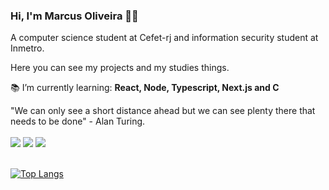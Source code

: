 ### Hi, I'm Marcus Oliveira 👋🏻</h1>

<div align="start">
A computer science student at Cefet-rj and information security student at Inmetro.

<br/>

Here you can see my projects and my studies things.

:books: I’m currently learning: **React, Node, Typescript, Next.js and C**

</div>

<div align="start">
"We can only see a short distance ahead but we can see plenty there that needs to be done" - Alan Turing.
</div>

<br/>

<div> 
  <a href="https://instagram.com/markus_vii" target="_blank"><img src="https://img.shields.io/badge/-Instagram-%23E4405F?style=for-the-badge&logo=instagram&logoColor=white" target="_blank"></a>
  <a href = "mailto:markusvi17@gmail.com"><img src="https://img.shields.io/badge/-Gmail-%23333?style=for-the-badge&logo=gmail&logoColor=white" target="_blank"></a>
  <a href="https://www.linkedin.com/in/marcus-oliveira-3b92011a7" target="_blank"><img src="https://img.shields.io/badge/-LinkedIn-%230077B5?style=for-the-badge&logo=linkedin&logoColor=white" target="_blank"></a> 
</div>

<br/>

[![Top Langs](https://github-readme-stats.vercel.app/api/top-langs/?username=mvgoliveira&layout=compact&show_icons=true&theme=midnight-purple)](https://github.com/anuraghazra/github-readme-stats) 

